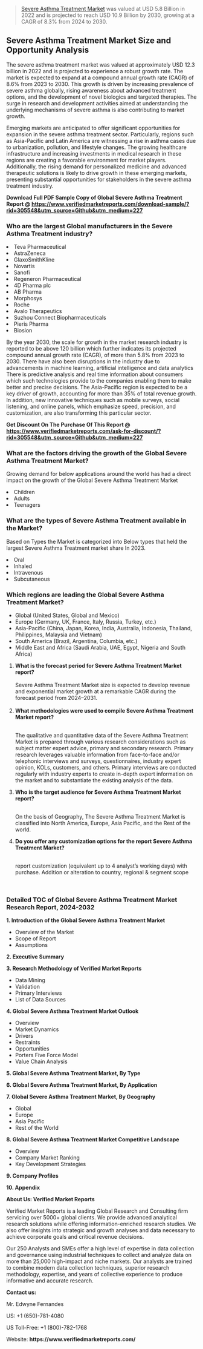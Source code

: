 <blockquote><p><p><a href="https://www.verifiedmarketreports.com/download-sample/?rid=305548&utm_source=Github&utm_medium=227" target="_blank">Severe Asthma Treatment Market</a> was valued at USD 5.8 Billion in 2022 and is projected to reach USD 10.9 Billion by 2030, growing at a CAGR of 8.3% from 2024 to 2030.</p></blockquote><p><h2>Severe Asthma Treatment Market Size and Opportunity Analysis</h2><p>The severe asthma treatment market was valued at approximately USD 12.3 billion in 2022 and is projected to experience a robust growth rate. The market is expected to expand at a compound annual growth rate (CAGR) of 8.6% from 2023 to 2030. This growth is driven by increasing prevalence of severe asthma globally, rising awareness about advanced treatment options, and the development of novel biologics and targeted therapies. The surge in research and development activities aimed at understanding the underlying mechanisms of severe asthma is also contributing to market growth.</p><p>Emerging markets are anticipated to offer significant opportunities for expansion in the severe asthma treatment sector. Particularly, regions such as Asia-Pacific and Latin America are witnessing a rise in asthma cases due to urbanization, pollution, and lifestyle changes. The growing healthcare infrastructure and increasing investments in medical research in these regions are creating a favorable environment for market players. Additionally, the rising demand for personalized medicine and advanced therapeutic solutions is likely to drive growth in these emerging markets, presenting substantial opportunities for stakeholders in the severe asthma treatment industry.</p></p><p class=""><strong>Download Full PDF Sample Copy of Global Severe Asthma Treatment Report @ <a href="https://www.verifiedmarketreports.com/download-sample/?rid=305548&amp;utm_source=Github&amp;utm_medium=227" target="_blank">https://www.verifiedmarketreports.com/download-sample/?rid=305548&amp;utm_source=Github&amp;utm_medium=227</a></strong></p><h3 id="" class="">Who are the largest Global manufacturers in the Severe Asthma Treatment industry?</h3><p><li>Teva Pharmaceutical</li><li> AstraZeneca</li><li> GlaxoSmithKline</li><li> Novartis</li><li> Sanofi</li><li> Regeneron Pharmaceutical</li><li> 4D Pharma plc</li><li> AB Pharma</li><li> Morphosys</li><li> Roche</li><li> Avalo Therapeutics</li><li> Suzhou Connect Biopharmaceuticals</li><li> Pieris Pharma</li><li> Biosion</li></p><div class=""><div class="" dir="" data-message-author-role="" data-message-id="" data-message-model-slug=""><div class=""><div class=""><div class=""><div class="" dir="" data-message-author-role="" data-message-id="" data-message-model-slug=""><div class=""><div class=""><p>By the year 2030, the scale for growth in the market research industry is reported to be above 120 billion which further indicates its projected compound annual growth rate (CAGR), of more than 5.8% from 2023 to 2030. There have also been disruptions in the industry due to advancements in machine learning, artificial intelligence and data analytics There is predictive analysis and real time information about consumers which such technologies provide to the companies enabling them to make better and precise decisions. The Asia-Pacific region is expected to be a key driver of growth, accounting for more than 35% of total revenue growth. In addition, new innovative techniques such as mobile surveys, social listening, and online panels, which emphasize speed, precision, and customization, are also transforming this particular sector.</p><p><strong>Get Discount On The Purchase Of This Report @&nbsp; <a href="https://www.verifiedmarketreports.com/ask-for-discount/?rid=305548&amp;utm_source=Github&amp;utm_medium=227" target="_blank">https://www.verifiedmarketreports.com/ask-for-discount/?rid=305548&amp;utm_source=Github&amp;utm_medium=227</a></strong></p></div></div></div></div></div></div></div></div><h3 id="" class="">What are the factors driving the growth of the Global Severe Asthma Treatment Market?</h3><p id="" class="">Growing demand for below applications around the world has had a direct impact on the growth of the Global Severe Asthma Treatment Market</p><p id="" class=""><li>Children</li><li> Adults</li><li> Teenagers</li></p><h3 id="" class="">What are the types of Severe Asthma Treatment available in the Market?</h3><p id="" class="">Based on Types the Market is categorized into Below types that held the largest Severe Asthma Treatment market share In 2023.</p><p id="" class=""><li>Oral</li><li> lnhaled</li><li> lntravenous</li><li> Subcutaneous</li></p><h3 id="" class="">Which regions are leading the Global Severe Asthma Treatment Market?</h3><ul><li>Global (United States, Global and Mexico)</li><li>Europe (Germany, UK, France, Italy, Russia, Turkey, etc.)</li><li>Asia-Pacific (China, Japan, Korea, India, Australia, Indonesia, Thailand, Philippines, Malaysia and Vietnam)</li><li>South America (Brazil, Argentina, Columbia, etc.)</li><li>Middle East and Africa (Saudi Arabia, UAE, Egypt, Nigeria and South Africa)</li></ul><p><ol><li><strong>What is the forecast period for Severe Asthma Treatment Market report?<br /></strong><br /><span data-sheets-root="1" data-sheets-value="{&quot;1&quot;:2,&quot;2&quot;:&quot;XXXX size is expected to develop revenue and exponential market growth at a remarkable CAGR during the forecast period from 2024&ndash;2030.&quot;}" data-sheets-userformat="{&quot;2&quot;:12674,&quot;4&quot;:{&quot;1&quot;:2,&quot;2&quot;:16776960},&quot;10&quot;:2,&quot;11&quot;:0,&quot;15&quot;:&quot;Arial&quot;,&quot;16&quot;:12}">Severe Asthma Treatment Market size is expected to develop revenue and exponential market growth at a remarkable CAGR during the forecast period from 2024&ndash;2031.</span><br /><br /></li><li><strong>What methodologies were used to compile Severe Asthma Treatment Market report?<br /><br /></strong><p>The qualitative and quantitative data of the&nbsp;Severe Asthma Treatment Market is prepared through various research considerations such as subject matter expert advice, primary and secondary research. Primary research leverages valuable information from face-to-face and/or telephonic interviews and surveys, questionnaires, industry expert opinion, KOLs, customers, and others. Primary interviews are conducted regularly with industry experts to create in-depth expert information on the market and to substantiate the existing analysis of the data.&nbsp;</p></li><li><strong>Who is the target audience for Severe Asthma Treatment Market report?<br /><br /></strong><p>On the basis of Geography, The&nbsp;Severe Asthma Treatment Market is classified into North America, Europe, Asia Pacific, and the Rest of the world.</p></li><li><strong>Do you offer any customization options for the report Severe Asthma Treatment Market?<br /><br /></strong><p>report customization (equivalent up to 4 analyst&rsquo;s working days) with purchase. Addition or alteration to country, regional &amp; segment scope</p><p>&nbsp;</p></li></ol></p><h3 id="" class="">Detailed TOC of Global Severe Asthma Treatment Market Research Report, 2024-2032</h3><p id="" class=""><strong>1. Introduction of the Global Severe Asthma Treatment Market</strong></p><ul><li>Overview of the Market</li><li>Scope of Report</li><li>Assumptions</li></ul><p id="" class=""><strong>2. Executive Summary</strong></p><p id="" class=""><strong>3. Research Methodology of&nbsp;Verified Market Reports</strong></p><ul><li>Data Mining</li><li>Validation</li><li>Primary Interviews</li><li>List of Data Sources</li></ul><p id="" class=""><strong>4. Global Severe Asthma Treatment Market Outlook</strong></p><ul><li>Overview</li><li>Market Dynamics</li><li>Drivers</li><li>Restraints</li><li>Opportunities</li><li>Porters Five Force Model</li><li>Value Chain Analysis</li></ul><p id="" class=""><strong>5. Global Severe Asthma Treatment Market, By&nbsp;Type</strong></p><p id="" class=""><strong>6. Global Severe Asthma Treatment Market, By Application</strong></p><p id="" class=""><strong>7. Global Severe Asthma Treatment Market, By Geography</strong></p><ul><li>Global</li><li>Europe</li><li>Asia Pacific</li><li>Rest of the World</li></ul><p id="" class=""><strong>8. Global Severe Asthma Treatment Market Competitive Landscape</strong></p><ul><li>Overview</li><li>Company Market Ranking</li><li>Key Development Strategies</li></ul><p id="" class=""><strong>9. Company Profiles</strong></p><p id="" class=""><strong>10. Appendix</strong></p><p id="" class=""><strong>About Us: Verified Market Reports</strong></p><p id="" class="">Verified Market Reports is a leading Global Research and Consulting firm servicing over 5000+ global clients. We provide advanced analytical research solutions while offering information-enriched research studies. We also offer insights into strategic and growth analyses and data necessary to achieve corporate goals and critical revenue decisions.</p><p id="" class="">Our 250 Analysts and SMEs offer a high level of expertise in data collection and governance using industrial techniques to collect and analyze data on more than 25,000 high-impact and niche markets. Our analysts are trained to combine modern data collection techniques, superior research methodology, expertise, and years of collective experience to produce informative and accurate research.</p><p id="" class=""><strong>Contact us:</strong></p><p id="" class="">Mr. Edwyne Fernandes</p><p id="" class="">US: +1 (650)-781-4080</p><p id="" class="">US Toll-Free: +1 (800)-782-1768</p><p id="" class="">Website: <a target="" data-test-app-aware-link=""><strong>https://www.verifiedmarketreports.com/</strong></a></p>
